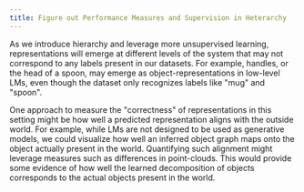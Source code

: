 ```yaml
---
title: Figure out Performance Measures and Supervision in Heterarchy
---
```


As we introduce hierarchy and leverage more unsupervised learning, representations will emerge at different levels of the system that may not correspond to any labels present in our datasets. For example, handles, or the head of a spoon, may emerge as object-representations in low-level LMs, even though the dataset only recognizes labels like "mug" and "spoon".

One approach to measure the "correctness" of representations in this setting might be how well a predicted representation aligns with the outside world. For example, while LMs are not designed to be used as generative models, we could visualize how well an inferred object graph maps onto the object actually present in the world. Quantifying such alignment might leverage measures such as differences in point-clouds. This would provide some evidence of how well the learned decomposition of objects corresponds to the actual objects present in the world.